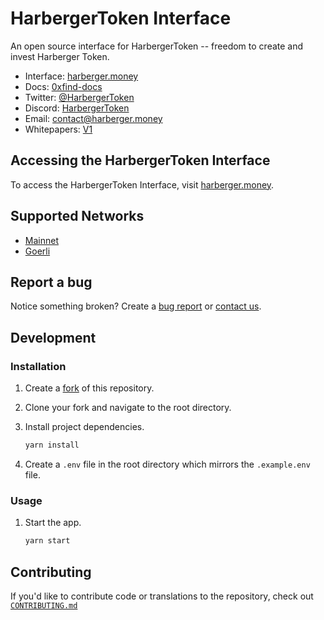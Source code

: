 # HarbergerToken Interface

An open source interface for HarbergerToken -- freedom to create and invest Harberger Token.

- Interface: [harberger.money](https://harberger.money)
- Docs: [0xfind-docs](https://medium.com/@anthonytaylorvt35/0xfind-docs-2df7cc3bc317)
- Twitter: [@HarbergerToken](https://twitter.com/HarbergerToken)
- Discord: [HarbergerToken](https://discord.gg/YQzvAGkqcg)
- Email: [contact@harberger.money](mailto:contact@harberger.money)
- Whitepapers: [V1](https://medium.com/@anthonytaylorvt35/0xfind-whitepaper-8fca1e0b94a5)

## Accessing the HarbergerToken Interface

To access the HarbergerToken Interface, visit [harberger.money](https://harberger.money).

## Supported Networks

- [Mainnet](https://etherscan.io/)
- [Goerli](https://goerli.etherscan.io/)

## Report a bug

Notice something broken? Create a
[bug report](https://github.com/0xfind/interface/issues/new) or [contact us](mailto:contact@harberger.money).

## Development

### Installation

1. Create a
   [fork](https://docs.github.com/en/get-started/quickstart/fork-a-repo) of this
   repository.
1. Clone your fork and navigate to the root directory.
1. Install project dependencies.

   ```bash
   yarn install
   ```

1. Create a `.env` file in the root directory which mirrors the `.example.env` file.

### Usage

1. Start the app.

   ```bash
   yarn start
   ```

## Contributing

If you'd like to contribute code or translations to the repository, check out
[`CONTRIBUTING.md`](CONTRIBUTING.md)
